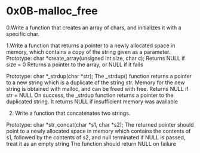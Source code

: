# 0x0B-malloc_free

0.Write a function that creates an array of chars, and initializes it with a specific char.

1.Write a function that returns a pointer to a newly allocated space in memory, which contains a copy of the string given as a parameter.
Prototype: char *create_array(unsigned int size, char c);
Returns NULL if size = 0
Returns a pointer to the array, or NULL if it fails

Prototype: char *_strdup(char *str);
The _strdup() function returns a pointer to a new string which is a duplicate of the string str. Memory for the new string is obtained with malloc, and can be freed with free.
Returns NULL if str = NULL
On success, the _strdup function returns a pointer to the duplicated string. It returns NULL if insufficient memory was available

2. Write a function that concatenates two strings.

Prototype: char *str_concat(char *s1, char *s2);
The returned pointer should point to a newly allocated space in memory which contains the contents of s1, followed by the contents of s2, and null terminated
if NULL is passed, treat it as an empty string
The function should return NULL on failure
